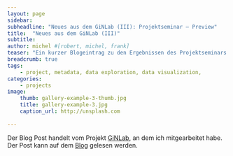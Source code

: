 ```yaml
---
layout: page
sidebar: 
subheadline: "Neues aus dem GiNLab (III): Projektseminar – Preview"
title:  "Neues aus dem GiNLab (III)"
subtitle: 
author: michel #[robert, michel, frank]
teaser: "Ein kurzer Blogeintrag zu den Ergebnissen des Projektseminars."
breadcrumb: true
tags:
    - project, metadata, data exploration, data visualization, 
categories:
    - projects
image:
    thumb: gallery-example-3-thumb.jpg
    title: gallery-example-3.jpg
    caption_url: http://unsplash.com
    
---
```


Der Blog Post handelt vom Projekt [GiNLab](https://www.germanistik-im-netz.de/forschen/), an dem ich mitgearbeitet habe.
Der Post kann auf dem [Blog](https://www.germanistik-im-netz.de/informieren/blog/details/neues-aus-dem-ginlab-iii-projektseminar-preview/) gelesen werden.
